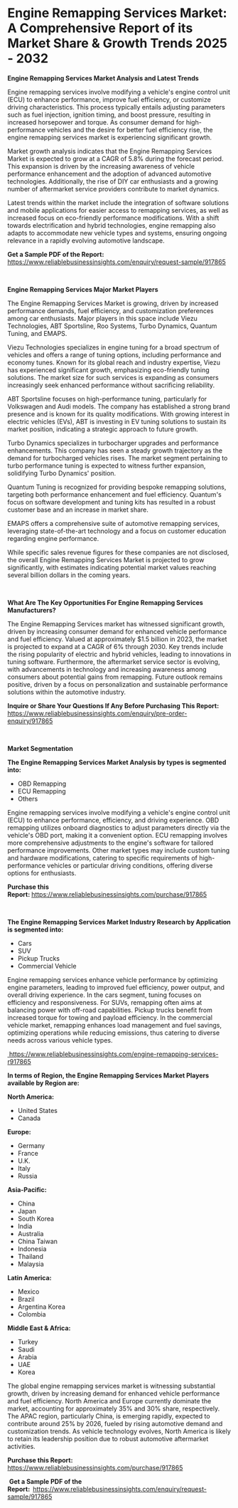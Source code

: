 <p><h1>Engine Remapping Services Market: A Comprehensive Report of its Market Share & Growth Trends 2025 - 2032</h1></p><p><strong>Engine Remapping Services Market Analysis and Latest Trends</strong></p>
<p><p>Engine remapping services involve modifying a vehicle's engine control unit (ECU) to enhance performance, improve fuel efficiency, or customize driving characteristics. This process typically entails adjusting parameters such as fuel injection, ignition timing, and boost pressure, resulting in increased horsepower and torque. As consumer demand for high-performance vehicles and the desire for better fuel efficiency rise, the engine remapping services market is experiencing significant growth.</p><p>Market growth analysis indicates that the Engine Remapping Services Market is expected to grow at a CAGR of 5.8% during the forecast period. This expansion is driven by the increasing awareness of vehicle performance enhancement and the adoption of advanced automotive technologies. Additionally, the rise of DIY car enthusiasts and a growing number of aftermarket service providers contribute to market dynamics. </p><p>Latest trends within the market include the integration of software solutions and mobile applications for easier access to remapping services, as well as increased focus on eco-friendly performance modifications. With a shift towards electrification and hybrid technologies, engine remapping also adapts to accommodate new vehicle types and systems, ensuring ongoing relevance in a rapidly evolving automotive landscape.</p></p>
<p><strong>Get a Sample PDF of the Report:&nbsp;</strong> <a href="https://www.reliablebusinessinsights.com/enquiry/request-sample/917865?utm_campaign=2313&utm_medium=2&utm_source=Github&utm_content=ia&utm_term=18042025&utm_id=engine-remapping-services">https://www.reliablebusinessinsights.com/enquiry/request-sample/917865</a></p>
<p>&nbsp;</p>
<p><strong>Engine Remapping Services Major Market Players</strong></p>
<p><p>The Engine Remapping Services Market is growing, driven by increased performance demands, fuel efficiency, and customization preferences among car enthusiasts. Major players in this space include Viezu Technologies, ABT Sportsline, Roo Systems, Turbo Dynamics, Quantum Tuning, and EMAPS.</p><p>Viezu Technologies specializes in engine tuning for a broad spectrum of vehicles and offers a range of tuning options, including performance and economy tunes. Known for its global reach and industry expertise, Viezu has experienced significant growth, emphasizing eco-friendly tuning solutions. The market size for such services is expanding as consumers increasingly seek enhanced performance without sacrificing reliability.</p><p>ABT Sportsline focuses on high-performance tuning, particularly for Volkswagen and Audi models. The company has established a strong brand presence and is known for its quality modifications. With growing interest in electric vehicles (EVs), ABT is investing in EV tuning solutions to sustain its market position, indicating a strategic approach to future growth.</p><p>Turbo Dynamics specializes in turbocharger upgrades and performance enhancements. This company has seen a steady growth trajectory as the demand for turbocharged vehicles rises. The market segment pertaining to turbo performance tuning is expected to witness further expansion, solidifying Turbo Dynamics' position.</p><p>Quantum Tuning is recognized for providing bespoke remapping solutions, targeting both performance enhancement and fuel efficiency. Quantum's focus on software development and tuning kits has resulted in a robust customer base and an increase in market share.</p><p>EMAPS offers a comprehensive suite of automotive remapping services, leveraging state-of-the-art technology and a focus on customer education regarding engine performance.</p><p>While specific sales revenue figures for these companies are not disclosed, the overall Engine Remapping Services Market is projected to grow significantly, with estimates indicating potential market values reaching several billion dollars in the coming years.</p></p>
<p>&nbsp;</p>
<p><strong>What Are The Key Opportunities For Engine Remapping Services Manufacturers?</strong></p>
<p><p>The Engine Remapping Services market has witnessed significant growth, driven by increasing consumer demand for enhanced vehicle performance and fuel efficiency. Valued at approximately $1.5 billion in 2023, the market is projected to expand at a CAGR of 6% through 2030. Key trends include the rising popularity of electric and hybrid vehicles, leading to innovations in tuning software. Furthermore, the aftermarket service sector is evolving, with advancements in technology and increasing awareness among consumers about potential gains from remapping. Future outlook remains positive, driven by a focus on personalization and sustainable performance solutions within the automotive industry.</p></p>
<p><strong>Inquire or Share Your Questions If Any Before Purchasing This Report:</strong> <a href="https://www.reliablebusinessinsights.com/enquiry/pre-order-enquiry/917865?utm_campaign=2313&utm_medium=2&utm_source=Github&utm_content=ia&utm_term=18042025&utm_id=engine-remapping-services">https://www.reliablebusinessinsights.com/enquiry/pre-order-enquiry/917865</a></p>
<p>&nbsp;</p>
<p><strong>Market Segmentation</strong></p>
<p><strong>The Engine Remapping Services Market Analysis by types is segmented into:</strong></p>
<p><ul><li>OBD Remapping</li><li>ECU Remapping</li><li>Others</li></ul></p>
<p><p>Engine remapping services involve modifying a vehicle's engine control unit (ECU) to enhance performance, efficiency, and driving experience. OBD remapping utilizes onboard diagnostics to adjust parameters directly via the vehicle's OBD port, making it a convenient option. ECU remapping involves more comprehensive adjustments to the engine's software for tailored performance improvements. Other market types may include custom tuning and hardware modifications, catering to specific requirements of high-performance vehicles or particular driving conditions, offering diverse options for enthusiasts.</p></p>
<p><strong>Purchase this Report:&nbsp;</strong><a href="https://www.reliablebusinessinsights.com/purchase/917865?utm_campaign=2313&utm_medium=2&utm_source=Github&utm_content=ia&utm_term=18042025&utm_id=engine-remapping-services">https://www.reliablebusinessinsights.com/purchase/917865</a></p>
<p>&nbsp;</p>
<p><strong>The Engine Remapping Services Market Industry Research by Application is segmented into:</strong></p>
<p><ul><li>Cars</li><li>SUV</li><li>Pickup Trucks</li><li>Commercial Vehicle</li></ul></p>
<p><p>Engine remapping services enhance vehicle performance by optimizing engine parameters, leading to improved fuel efficiency, power output, and overall driving experience. In the cars segment, tuning focuses on efficiency and responsiveness. For SUVs, remapping often aims at balancing power with off-road capabilities. Pickup trucks benefit from increased torque for towing and payload efficiency. In the commercial vehicle market, remapping enhances load management and fuel savings, optimizing operations while reducing emissions, thus catering to diverse needs across various vehicle types.</p></p>
<p><a href="https://www.reliablebusinessinsights.com/engine-remapping-services-r917865?utm_campaign=2313&utm_medium=2&utm_source=Github&utm_content=ia&utm_term=18042025&utm_id=engine-remapping-services">&nbsp;https://www.reliablebusinessinsights.com/engine-remapping-services-r917865</a></p>
<p><strong>In terms of Region, the Engine Remapping Services Market Players available by Region are:</strong></p>
<p>
    <p> <strong> North America: </strong>
        <ul>
            <li>United States</li>
            <li>Canada</li>
        </ul>
        </p> 
    <p> <strong> Europe: </strong>
        <ul>
            <li>Germany</li>
            <li>France</li>
            <li>U.K.</li>
            <li>Italy</li>
            <li>Russia</li>
        </ul>
        </p> 
    <p> <strong> Asia-Pacific: </strong>
        <ul>
            <li>China</li>
            <li>Japan</li>
            <li>South Korea</li>
            <li>India</li>
            <li>Australia</li>
            <li>China Taiwan</li>
            <li>Indonesia</li>
            <li>Thailand</li>
            <li>Malaysia</li>
        </ul>
        </p> 
    <p> <strong> Latin America: </strong>
        <ul>
            <li>Mexico</li>
            <li>Brazil</li>
            <li>Argentina Korea</li>
            <li>Colombia</li>
        </ul>
        </p> 
    <p> <strong> Middle East & Africa: </strong>
        <ul>
            <li>Turkey</li>
            <li>Saudi</li>
            <li>Arabia</li>
            <li>UAE</li>
            <li>Korea</li>
        </ul>
    </p>
    </p>
<p><p>The global engine remapping services market is witnessing substantial growth, driven by increasing demand for enhanced vehicle performance and fuel efficiency. North America and Europe currently dominate the market, accounting for approximately 35% and 30% share, respectively. The APAC region, particularly China, is emerging rapidly, expected to contribute around 25% by 2026, fueled by rising automotive demand and customization trends. As vehicle technology evolves, North America is likely to retain its leadership position due to robust automotive aftermarket activities.</p></p>
<p><strong>Purchase this Report: </strong><a href="https://www.reliablebusinessinsights.com/purchase/917865?utm_campaign=2313&utm_medium=2&utm_source=Github&utm_content=ia&utm_term=18042025&utm_id=engine-remapping-services">https://www.reliablebusinessinsights.com/purchase/917865</a></p>
<p>&nbsp;<strong>Get a Sample PDF of the Report:&nbsp;&nbsp;</strong><a href="https://www.reliablebusinessinsights.com/enquiry/request-sample/917865?utm_campaign=2313&utm_medium=2&utm_source=Github&utm_content=ia&utm_term=18042025&utm_id=engine-remapping-services">https://www.reliablebusinessinsights.com/enquiry/request-sample/917865</a></p>
<p><strong></strong></p>
<p><p></p><p></p><p></p></p>